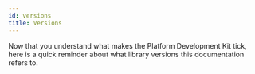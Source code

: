 ```yaml
---
id: versions
title: Versions
---
```


Now that you understand what makes the Platform Development Kit tick, here is a quick reminder about what library versions this documentation refers to.
